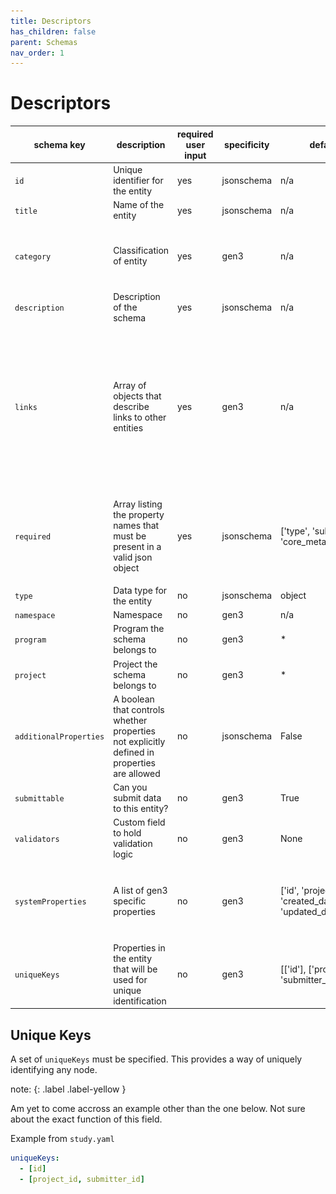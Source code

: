 ```yaml
---
title: Descriptors
has_children: false
parent: Schemas
nav_order: 1
---
```


# Descriptors
| schema key               | description                                                                                 | required user input | specificity | default value                                                     | data type                                                                                                                     | yaml example                                                                                                                                                                                              |
| ------------------------ | ------------------------------------------------------------------------------------------- | ------------------- | ----------- | ----------------------------------------------------------------- | ----------------------------------------------------------------------------------------------------------------------------- | --------------------------------------------------------------------------------------------------------------------------------------------------------------------------------------------------------- |
| `id`                     | Unique identifier for the entity                                                            | yes                 | jsonschema  | n/a                                                               | String                                                                                                                        | lipidomics_file                                                                                                                                                                                           |
| `title`                  | Name of the entity                                                                          | yes                 | jsonschema  | n/a                                                               | String                                                                                                                        | Lipidomics File                                                                                                                                                                                           |
| `category`               | Classification of entity                                                                    | yes                 | gen3        | n/a                                                               | Enum ['administrative', 'index_file', 'biospecimen', 'clinical', 'notation', 'data_file', 'analysis', 'experimental_methods'] | data_file                                                                                                                                                                                                 |
| `description`            | Description of the schema                                                                   | yes                 | jsonschema  | n/a                                                               | String                                                                                                                        | Data file containing lipidomics data                                                                                                                                                                      |
| `links`                  | Array of objects that describe links to other entities                                      | yes                 | gen3        | n/a                                                               | Array                                                                                                                         | ![](img/links.png)                                                                                                                                                                                        |
| `required`               | Array listing the property names that must be present in a valid json object                | yes                 | jsonschema  | ['type',  'submitter_id', 'core_metadata_collection']              | Array                                                                                                                         | ![](img/required.png)                                                                                                                                                                                     |
| `type`                   | Data type for the entity                                                                    | no                  | jsonschema  | object                                                            | String                                                                                                                        | object                                                                                                                                                                                                    |
| `namespace`              | Namespace                                                                                   | no                  | gen3        | n/a                                                               | String                                                                                                                        | http://commons.heartdata.baker.edu.au/                                                                                                                                                                    |
| `program`                | Program the schema belongs to                                                               | no                  | gen3        | *                                                                 | String                                                                                                                        | *                                                                                                                                                                                                        |
| `project`                | Project the schema belongs to                                                               | no                  | gen3        | *                                                                 | String                                                                                                                        | *                                                                                                                                                                                                        |
| `additionalProperties`   | A boolean that controls whether properties not explicitly defined in properties are allowed | no                  | jsonschema  | False                                                             | Bool                                                                                                                          | False                                                                                                                                                                                                     |
| `submittable`            | Can you submit data to this entity?                                                         | no                  | gen3        | True                                                              | Bool                                                                                                                          | True                                                                                                                                                                                                      |
| `validators`             | Custom field to hold validation logic                                                       | no                  | gen3        | None                                                              | String                                                                                                                        | None                                                                                                                                                                                                     |
| `systemProperties`       | A list of gen3 specific properties                                                          | no                  | gen3        | ['id', 'project_id', 'state', 'created_datetime', 'updated_datetime'] | Array                                                                                                                         | ![](img/sysprops.png)                                                                                                                                                                                     |
| `uniqueKeys`             | Properties in the entity that will be used for unique identification                        | no                  | gen3        | [['id'],  ['project_id', 'submitter_id']]                          | Array                                                                                                                         | ![](img/unique.png)                                                                                                                                                |


## Unique Keys

A set of `uniqueKeys` must be specified. This provides a way of uniquely identifying any node. 

note:
{: .label .label-yellow }

Am yet to come accross an example other than the one below. Not sure about the exact function of this field.

Example from `study.yaml`

```yaml
uniqueKeys:
  - [id]
  - [project_id, submitter_id]
```